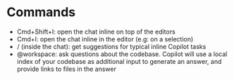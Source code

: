 # Commands
- Cmd+Shift+I: open the chat inline on top of the editors
- Cmd+I: open the chat inline in the editor (e.g: on a selection)
- / (inside the chat): get suggestions for typical inline Copilot tasks
- @workspace: ask questions about the codebase. Copilot will use a local index of your codebase as additional input to generate an answer, and provide links to files in the answer
